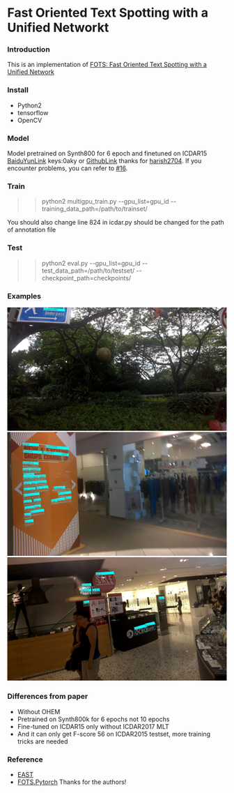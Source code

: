 # Fast Oriented Text Spotting with a Unified Networkt
### Introduction
This is an implementation of [FOTS: Fast Oriented Text Spotting with a Unified Network](https://arxiv.org/pdf/1801.01671.pdf)
### Install
+ Python2
+ tensorflow
+ OpenCV
### Model
Model pretrained on Synth800 for 6 epoch and finetuned on ICDAR15 [BaiduYunLink](https://pan.baidu.com/s/1BgkVHFaT91AptdwcTeJ2gg) keys:0aky
or [GithubLink](https://github.com/harish2704/FOTS_TF-data/blob/master/FOTS_checkpoint.zip) thanks for [harish2704](https://github.com/harish2704).
If you encounter problems, you can refer to [#16](https://github.com/Pay20Y/FOTS_TF/issues/16).
### Train
>> python2 multigpu_train.py --gpu_list=gpu_id --training_data_path=/path/to/trainset/

You should also change line 824 in icdar.py should be changed for the path of annotation file
### Test
>> python2 eval.py --gpu_list=gpu_id --test_data_path=/path/to/testset/ --checkpoint_path=checkpoints/
### Examples
![image_1](demo_images/img_1.jpg)
![image_2](demo_images/img_2.jpg)
![image_3](demo_images/img_3.jpg)
### Differences from paper
+ Without OHEM
+ Pretrained on Synth800k for 6 epochs not 10 epochs
+ Fine-tuned on ICDAR15 only without ICDAR2017 MLT
+ And it can only get F-score 56 on ICDAR2015 testset, more training tricks are needed
### Reference
+ [EAST](https://github.com/argman/EAST)
+ [FOTS.Pytorch](https://github.com/jiangxiluning/FOTS.PyTorch)
Thanks for the authors!
